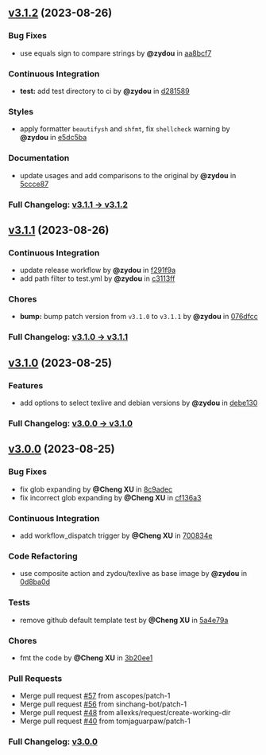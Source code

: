## [v3.1.2](https://github.com/zydou/latex-action/compare/v3.1.1...v3.1.2) (2023-08-26)

### Bug Fixes

- use equals sign to compare strings by **@zydou** in [aa8bcf7](https://github.com/zydou/latex-action/commit/aa8bcf7ea310b1b53f81a646f8c991390df2fa49)

### Continuous Integration

- **test:** add test directory to ci by **@zydou** in [d281589](https://github.com/zydou/latex-action/commit/d281589f2264c8f60537265cb99ef17e93efed78)

### Styles

- apply formatter `beautifysh` and `shfmt`, fix `shellcheck` warning by **@zydou** in [e5dc5ba](https://github.com/zydou/latex-action/commit/e5dc5ba3c15e2e8b29d448c41db303e5d392613c)

### Documentation

- update usages and add comparisons to the original by **@zydou** in [5ccce87](https://github.com/zydou/latex-action/commit/5ccce876b13095c6e2dd090b4069218a75ee9495)

### Full Changelog: [v3.1.1 -> v3.1.2](https://github.com/zydou/latex-action/compare/v3.1.1...v3.1.2)

## [v3.1.1](https://github.com/zydou/latex-action/compare/v3.1.0...v3.1.1) (2023-08-26)

### Continuous Integration

- update release workflow by **@zydou** in [f291f9a](https://github.com/zydou/latex-action/commit/f291f9aa9e288c7c78e81f0e7d85941239356a1d)
- add path filter to test.yml by **@zydou** in [c3113ff](https://github.com/zydou/latex-action/commit/c3113ff840ccb4a206425923712ee83d7ec5c105)

### Chores

- **bump:** bump patch version from `v3.1.0` to `v3.1.1` by **@zydou** in [076dfcc](https://github.com/zydou/latex-action/commit/076dfcc34121bf03a0cdebf00d37bebfb4cc3495)

### Full Changelog: [v3.1.0 -> v3.1.1](https://github.com/zydou/latex-action/compare/v3.1.0...v3.1.1)

## [v3.1.0](https://github.com/zydou/latex-action/compare/v3.0.0...v3.1.0) (2023-08-25)

### Features

- add options to select texlive and debian versions by **@zydou** in [debe130](https://github.com/zydou/latex-action/commit/debe130b66e31ae4fcd46ee5c9d58dde66be00e4)

### Full Changelog: [v3.0.0 -> v3.1.0](https://github.com/zydou/latex-action/compare/v3.0.0...v3.1.0)

## [v3.0.0](https://github.com/zydou/latex-action/commits/v3.0.0) (2023-08-25)

### Bug Fixes

- fix glob expanding by **@Cheng XU** in [8c9adec](https://github.com/zydou/latex-action/commit/8c9adec310ed05afa3650bd2727d1e71ca1dfd0d)
- fix incorrect glob expanding by **@Cheng XU** in [cf136a3](https://github.com/zydou/latex-action/commit/cf136a3e6e442dec959ecfd501eda8511d332687)

### Continuous Integration

- add workflow_dispatch trigger by **@Cheng XU** in [700834e](https://github.com/zydou/latex-action/commit/700834ee23eb4dbd3028a3270ca1e9f46f4f7934)

### Code Refactoring

- use composite action and zydou/texlive as base image by **@zydou** in [0d8ba0d](https://github.com/zydou/latex-action/commit/0d8ba0de7a7e1abbf984942b87354ee2f21f02d9)

### Tests

- remove github default template test by **@Cheng XU** in [5a4e79a](https://github.com/zydou/latex-action/commit/5a4e79a69121c2944c1447dcf3649dc3b35fb25e)

### Chores

- fmt the code by **@Cheng XU** in [3b20ee1](https://github.com/zydou/latex-action/commit/3b20ee12f88004811fa0cc18963925dbc730e045)

### Pull Requests

- Merge pull request [#57](https://github.com/zydou/latex-action/issues/57) from ascopes/patch-1
- Merge pull request [#56](https://github.com/zydou/latex-action/issues/56) from sinchang-bot/patch-1
- Merge pull request [#48](https://github.com/zydou/latex-action/issues/48) from allexks/request/create-working-dir
- Merge pull request [#40](https://github.com/zydou/latex-action/issues/40) from tomjaguarpaw/patch-1

### Full Changelog: [v3.0.0](https://github.com/zydou/latex-action/commits/v3.0.0)
